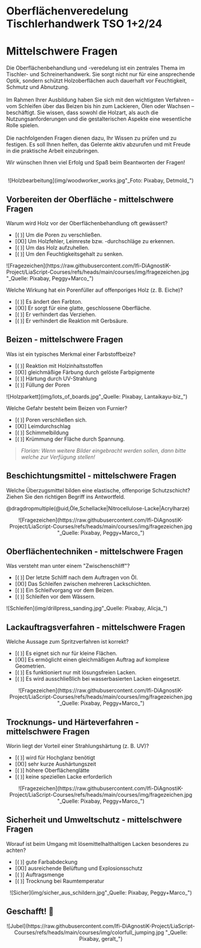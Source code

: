 <!--

author:   Hilke Domsch
email:    hilke.domsch@gkz-ev.de
version:  0.0.1
language: de
narrator: Deutsch male

edit: true
date: 2025-09-12

icon: https://raw.githubusercontent.com/Ifi-DiAgnostiK-Project/LiaScript-Courses/refs/heads/main/img/Logo_234px.png
logo: img/woodboard.jpg

attribute: title image Von Bundesarchiv, Bild 183-41030-0002 / Draum / CC-BY-SA 3.0, CC BY-SA 3.0 de, https://commons.wikimedia.org/w/index.php?curid=5428443


attribute: Oberflächenveredlung I TSO 1/2024, Oberflächenveredlung II TSO 2/2024, mittelschwere Fragen

title: Oberflächenveredelung Tischlerhandwerk TSO 1+2/24
comment:  Mittelschwere Fragen Oberflächengestaltung und Oberflächenbearbeitung Holz

link: https://raw.githubusercontent.com/Ifi-DiAgnostiK-Project/LiaScript-Courses/refs/heads/main/courses/style.css

import: https://raw.githubusercontent.com/Ifi-DiAgnostiK-Project/LiaScript_DragAndDrop_Template/refs/heads/main/README.md
        https://raw.githubusercontent.com/Ifi-DiAgnostiK-Project/Piktogramme/refs/heads/main/makros.md
        https://raw.githubusercontent.com/Ifi-DiAgnostiK-Project/Textilpflegesymbole/refs/heads/main/makros.md
        https://raw.githubusercontent.com/Ifi-DiAgnostiK-Project/LiaScript_ImageQuiz/refs/heads/main/README.md
        https://raw.githubusercontent.com/Ifi-DiAgnostiK-Project/Bildersammlung/refs/heads/main/makros.md


tags: [ Oberflächenveredelung, Tischler, Schleifen, Ölen, Lacke]

-->

# Oberflächenveredelung Tischlerhandwerk TSO 1+2/24 
<!-- class="highlight" -->
Mittelschwere Fragen
===

<!-- class="highlight; color: black" -->
Die Oberflächenbehandlung und -veredelung ist ein zentrales Thema im Tischler- und Schreinerhandwerk. Sie sorgt nicht nur für eine ansprechende Optik, sondern schützt Holzoberflächen auch dauerhaft vor Feuchtigkeit, Schmutz und Abnutzung.
<br> <br>
Im Rahmen Ihrer Ausbildung haben Sie sich mit den wichtigsten Verfahren – vom Schleifen über das Beizen bis hin zum Lackieren, Ölen oder Wachsen – beschäftigt. Sie wissen, dass sowohl die Holzart, als auch die Nutzungsanforderungen und die gestalterischen Aspekte eine wesentliche Rolle spielen.
<br> <br>
Die nachfolgenden Fragen dienen dazu, Ihr Wissen zu prüfen und zu festigen. Es soll Ihnen helfen, das Gelernte aktiv abzurufen und mit Freude in die praktische Arbeit einzubringen.

<!-- class="highlight" -->
Wir wünschen Ihnen viel Erfolg und Spaß beim Beantworten der Fragen! 

<br>
<center>
![Holzbearbeitung](img/woodworker_works.jpg"_Foto: Pixabay, Detmold_")<!-- style="max-width: 600px; width: 100%" -->
</center>

## Vorbereiten der Oberfläche - mittelschwere Fragen

<section class="flex-container border">
<div class="flex-child">

<!-- class="highlight" -->
Warum wird Holz vor der Oberflächenbehandlung oft gewässert?

<!-- data-randomize -->
- [( )] Um die Poren zu verschließen.
- [(X)] Um Holzfehler, Leimreste bzw. -durchschläge zu erkennen.
- [( )] Um das Holz aufzuhellen.
- [( )] Um den Feuchtigkeitsgehalt zu senken.

</div>
<div class="flex-child-2 center">
![Fragezeichen](https://raw.githubusercontent.com/Ifi-DiAgnostiK-Project/LiaScript-Courses/refs/heads/main/courses/img/fragezeichen.jpg "_Quelle: Pixabay, Peggy+Marco_")<!-- style="max-width: 200px; width: 100%" -->

</div>
</section>


<section class="flex-container border">
<div class="flex-child">

<!-- class="highlight" -->
Welche Wirkung hat ein Porenfüller auf offenporiges Holz (z. B. Eiche)?

<!-- data-randomize -->
- [( )] Es ändert den Farbton.
- [(X)] Er sorgt für eine glatte, geschlossene Oberfläche.
- [( )] Er verhindert das Verziehen.
- [( )] Er verhindert die Reaktion mit Gerbsäure.

</div>
</section>



## Beizen - mittelschwere Fragen

<section class="flex-container border">
<div class="flex-child">

<!-- class="highlight" -->
Was ist ein typisches Merkmal einer Farbstoffbeize?

<!-- data-randomize -->
- [( )] Reaktion mit Holzinhaltsstoffen
- [(X)] gleichmäßige Färbung durch gelöste Farbpigmente
- [( )] Härtung durch UV-Strahlung
- [( )] Füllung der Poren

</div>
<div class="flex-child-2 center">
![Holzparkett](img/lots_of_boards.jpg"_Quelle: Pixabay, Lantaikayu-biz_") <!-- style="max-width: 300px; width: 100%" -->

</div>
</section>

<section class="flex-container border">
<div class="flex-child">

<!-- class="highlight" -->
Welche Gefahr besteht beim Beizen von Furnier?

<!-- data-randomize -->
- [( )] Poren verschließen sich.
- [(X)] Leimdurchschlag
- [( )] Schimmelbildung
- [( )] Krümmung der Fläche durch Spannung.

>_Florian: Wenn weitere Bilder eingebracht werden sollen, dann bitte welche zur Verfügung stellen!_

</div>
</section>

## Beschichtungsmittel - mittelschwere Fragen

<section class="flex-container border">
<div class="flex-child">

<!-- class="highlight" -->
Welche Überzugsmittel bilden eine elastische, offenporige Schutzschicht?\
Ziehen Sie den richtigen Begriff ins Antwortfeld.

<!-- data-randomize -->
@dragdropmultiple(@uid,Öle,Schellacke|Nitrocellulose-Lacke|Acrylharze)

</div>
</section>

<center>
![Fragezeichen](https://raw.githubusercontent.com/Ifi-DiAgnostiK-Project/LiaScript-Courses/refs/heads/main/courses/img/fragezeichen.jpg "_Quelle: Pixabay, Peggy+Marco_")<!-- style="max-width: 200px; width: 100%" -->
</center>


## Oberflächentechniken - mittelschwere Fragen

<section class="flex-container border">
<div class="flex-child">

<!-- class="highlight" -->
Was versteht man unter einem "Zwischenschliff"?

<!-- data-randomize -->
- [( )] Der letzte Schliff nach dem Auftragen von Öl.
- [(X)] Das Schleifen zwischen mehreren Lackschichten.
- [( )] Ein Schleifvorgang vor dem Beizen.
- [( )] Schleifen vor dem Wässern.

</div>
<div class="flex-child-2 center">
![Schleifen](img/drillpress_sanding.jpg"_Quelle: Pixabay, Alicja_") <!-- style="max-width: 300px; width: 100%" -->

</div>
</section>

## Lackauftragsverfahren - mittelschwere Fragen 

<section class="flex-container border">
<div class="flex-child">

<!-- class="highlight" -->
Welche Aussage zum Spritzverfahren ist korrekt?

<!-- data-randomize -->
- [( )] Es eignet sich nur für kleine Flächen.
- [(X)] Es ermöglicht einen gleichmäßigen Auftrag auf komplexe Geometrien.
- [( )] Es funktioniert nur mit lösungsfreien Lacken.
- [( )] Es wird ausschließlich bei wasserbasierten Lacken eingesetzt. 


</div>
</section>

<center>
![Fragezeichen](https://raw.githubusercontent.com/Ifi-DiAgnostiK-Project/LiaScript-Courses/refs/heads/main/courses/img/fragezeichen.jpg "_Quelle: Pixabay, Peggy+Marco_")<!-- style="max-width: 200px; width: 100%" -->
</center>



## Trocknungs- und Härteverfahren - mittelschwere Fragen

<section class="flex-container border">
<div class="flex-child">

<!-- class="highlight" -->
Worin liegt der Vorteil einer Strahlungshärtung (z. B. UV)?

<!-- data-randomize -->
- [( )] wird für Hochglanz benötigt
- [(X)] sehr kurze Aushärtungszeit
- [( )] höhere Oberflächenglätte
- [( )] keine speziellen Lacke erforderlich


</div>
</section>

<center>
![Fragezeichen](https://raw.githubusercontent.com/Ifi-DiAgnostiK-Project/LiaScript-Courses/refs/heads/main/courses/img/fragezeichen.jpg "_Quelle: Pixabay, Peggy+Marco_")<!-- style="max-width: 300px; width: 100%" -->
</center>

## Sicherheit und Umweltschutz - mittelschwere Fragen

<section class="flex-container border">
<div class="flex-child">

<!-- class="highlight" -->
Worauf ist beim Umgang mit lösemittelhalthaltigen Lacken besonderes zu achten?

<!-- data-randomize -->
- [( )] gute Farbabdeckung
- [(X)] ausreichende Belüftung und Explosionsschutz
- [( )] Auftragsmenge
- [( )] Trocknung bei Raumtemperatur

</div>
</section>

<center>
![Sicher](img/sicher_aus_schildern.jpg"_Quelle: Pixabay, Peggy+Marco_")<!-- style="max-width: 500px; width: 100%" -->
</center>

## Geschafft! 🙌


<center>
![Jubel](https://raw.githubusercontent.com/Ifi-DiAgnostiK-Project/LiaScript-Courses/refs/heads/main/courses/img/colorfull_jumping.jpg "_Quelle: Pixabay, geralt_")
</center>
